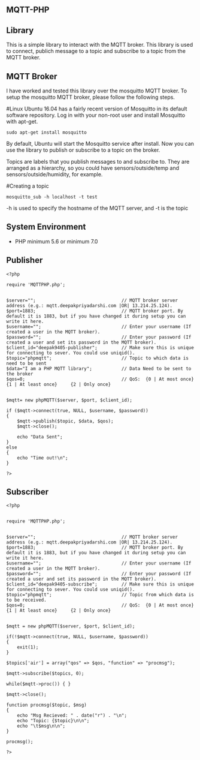 ## MQTT-PHP

## Library
This is a simple library to interact with the MQTT broker. This library is used to connect, publich message to a topic and subscribe to a topic from the MQTT broker.

## MQTT Broker
I have worked and tested this library over the mosquitto MQTT broker. To setup the mosquitto MQTT broker, please follow the following steps.

#Linux
Ubuntu 16.04 has a fairly recent version of Mosquitto in its default software repository. Log in with your non-root user and install Mosquitto with apt-get.
```
sudo apt-get install mosquitto
```
By default, Ubuntu will start the Mosquitto service after install. 
Now you can use the library to publish or subscribe to a topic on the broker.

Topics are labels that you publish messages to and subscribe to. They are arranged as a hierarchy, so you could have sensors/outside/temp and sensors/outside/humidity, for example.

#Creating a topic
```
mosquitto_sub -h localhost -t test
```
-h is used to specify the hostname of the MQTT server, and -t is the topic

## System Environment
- PHP minimum 5.6 or minimum 7.0

## Publisher

```
<?php

require 'MQTTPHP.php';


$server="";                                // MQTT broker server address (e.g.: mqtt.deepakpriyadarshi.com |OR| 13.214.25.124).
$port=1883;                                // MQTT broker port. By default it is 1883, but if you have changed it during setup you can write it here.
$username="";                              // Enter your username (If created a user in the MQTT broker).
$password="";                              // Enter your password (If created a user and set its password in the MQTT broker).
$client_id="deepak9405-publisher";         // Make sure this is unique for connecting to sever. You could use uniqid().
$topic="phpmqtt";                          // Topic to which data is need to be sent
$data="I am a PHP MQTT library";           // Data Need to be sent to the broker
$qos=0;                                    // QoS:  {0 | At most once}     {1 | At least once}     {2 | Only once}


$mqtt= new phpMQTT($server, $port, $client_id);

if ($mqtt->connect(true, NULL, $username, $password))
{
	$mqtt->publish($topic, $data, $qos);
	$mqtt->close();

	echo "Data Sent";
}
else
{
    echo "Time out!\n";
}

?>
```

## Subscriber

```
<?php


require 'MQTTPHP.php';


$server="";                                // MQTT broker server address (e.g.: mqtt.deepakpriyadarshi.com |OR| 13.214.25.124).
$port=1883;                                // MQTT broker port. By default it is 1883, but if you have changed it during setup you can write it here.
$username="";                              // Enter your username (If created a user in the MQTT broker).
$password="";                              // Enter your password (If created a user and set its password in the MQTT broker).
$client_id="deepak9405-subscribe";         // Make sure this is unique for connecting to sever. You could use uniqid().
$topic="phpmqtt";                          // Topic from which data is to be received.
$qos=0;                                    // QoS:  {0 | At most once}     {1 | At least once}     {2 | Only once}


$mqtt = new phpMQTT($server, $port, $client_id);

if(!$mqtt->connect(true, NULL, $username, $password))
{
	exit(1);
}

$topics['air'] = array("qos" => $qos, "function" => "procmsg");

$mqtt->subscribe($topics, 0);

while($mqtt->proc()) { }

$mqtt->close();

function procmsg($topic, $msg)
{
	echo "Msg Recieved: " . date("r") . "\n";
	echo "Topic: {$topic}\n\n";
	echo "\t$msg\n\n";
}

procmsg();

?>
```
